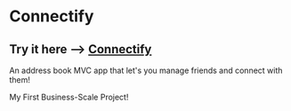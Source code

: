 # Connectify
## Try it here --> <a href="https://connectify.herokuapp.com/" target="_blank">Connectify</a>
An address book MVC app that let's you manage friends and connect with them!

My First Business-Scale Project!
